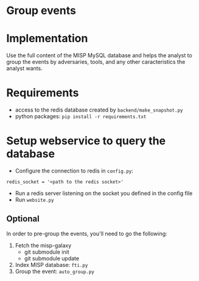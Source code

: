 Group events
============


# Implementation

Use the full content of the MISP MySQL database and helps the analyst to
group the events by adversaries, tools, and any other caracteristics
the analyst wants.

# Requirements

* access to the redis database created by `backend/make_snapshot.py`
* python packages: `pip install -r requirements.txt`

# Setup webservice to query the database

* Configure the connection to redis in `config.py`:

 ```
redis_socket = '<path to the redis socket>'
 ```

* Run a redis server listening on the socket you defined in the config file
* Run `website.py`

## Optional

In order to pre-group the events, you'll need to go the following:

1. Fetch the misp-galaxy
    * git submodule init
    * git submodule update
2. Index MISP database: `fti.py`
3. Group the event: `auto_group.py`

